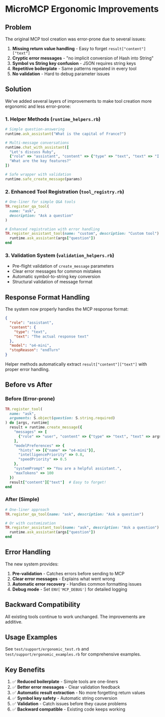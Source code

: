 # MicroMCP Ergonomic Improvements

## Problem

The original MCP tool creation was error-prone due to several issues:

1. **Missing return value handling** - Easy to forget `result["content"]["text"]`
2. **Cryptic error messages** - "no implicit conversion of Hash into String"
3. **Symbol vs String key confusion** - JSON requires string keys
4. **Repetitive boilerplate** - Same patterns repeated in every tool
5. **No validation** - Hard to debug parameter issues

## Solution

We've added several layers of improvements to make tool creation more ergonomic and less error-prone:

### 1. Helper Methods (`runtime_helpers.rb`)

```ruby
# Simple question-answering
runtime.ask_assistant("What is the capital of France?")

# Multi-message conversations
runtime.chat_with_assistant([
  "Let's discuss Ruby",
  {"role" => "assistant", "content" => {"type" => "text", "text" => "I'd love to help!"}},
  "What are the key features?"
])

# Safe wrapper with validation
runtime.safe_create_message(params)
```

### 2. Enhanced Tool Registration (`tool_registry.rb`)

```ruby
# One-liner for simple Q&A tools
TR.register_qa_tool(
  name: "ask",
  description: "Ask a question"
)

# Enhanced registration with error handling
TR.register_assistant_tool(name: "custom", description: "Custom tool") do |args, runtime|
  runtime.ask_assistant(args["question"])
end
```

### 3. Validation System (`validation_helpers.rb`)

- Pre-flight validation of `create_message` parameters
- Clear error messages for common mistakes
- Automatic symbol-to-string key conversion
- Structural validation of message format

## Response Format Handling

The system now properly handles the MCP response format:

```json
{
  "role": "assistant",
  "content": {
    "type": "text",
    "text": "The actual response text"
  },
  "model": "o4-mini",
  "stopReason": "endTurn"
}
```

Helper methods automatically extract `result["content"]["text"]` with proper error handling.

## Before vs After

### Before (Error-prone)
```ruby
TR.register_tool(
  name: "ask",
  arguments: S.object(question: S.string.required)
) do |args, runtime|
  result = runtime.create_message({
    "messages" => [
      {"role" => "user", "content" => {"type" => "text", "text" => args["question"]}}
    ],
    "modelPreferences" => {
      "hints" => [{"name" => "o4-mini"}],
      "intelligencePriority" => 0.8,
      "speedPriority" => 0.5
    },
    "systemPrompt" => "You are a helpful assistant.",
    "maxTokens" => 100
  })
  result["content"]["text"]  # Easy to forget!
end
```

### After (Simple)
```ruby
# One-liner approach
TR.register_qa_tool(name: "ask", description: "Ask a question")

# Or with customization
TR.register_assistant_tool(name: "ask", description: "Ask a question") do |args, runtime|
  runtime.ask_assistant(args["question"])
end
```

## Error Handling

The new system provides:

1. **Pre-validation** - Catches errors before sending to MCP
2. **Clear error messages** - Explains what went wrong
3. **Automatic error recovery** - Handles common formatting issues
4. **Debug mode** - Set `ENV['MCP_DEBUG']` for detailed logging

## Backward Compatibility

All existing tools continue to work unchanged. The improvements are additive.

## Usage Examples

See `test/support/ergonomic_test.rb` and `test/support/ergonomic_examples.rb` for comprehensive examples.

## Key Benefits

1. ✅ **Reduced boilerplate** - Simple tools are one-liners
2. ✅ **Better error messages** - Clear validation feedback
3. ✅ **Automatic result extraction** - No more forgetting return values
4. ✅ **Symbol key safety** - Automatic string conversion
5. ✅ **Validation** - Catch issues before they cause problems
6. ✅ **Backward compatible** - Existing code keeps working

